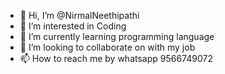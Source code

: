 - 👋 Hi, I’m @NirmalNeethipathi
- 👀 I’m interested in Coding
- 🌱 I’m currently learning programming language
- 💞️ I’m looking to collaborate on with my job
- 📫 How to reach me by whatsapp 9566749072

<!---
NirmalNeethipathi/NirmalNeethipathi is a ✨ special ✨ repository because its `README.md` (this file) appears on your GitHub profile.
You can click the Preview link to take a look at your changes.
--->
